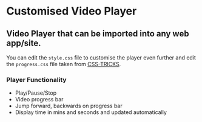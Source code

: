 # Customised Video Player

## Video Player that can be imported into any web app/site. 

You can edit the `style.css` file to customise the player even further and edit the `progress.css` file taken from [CSS-TRICKS](https://css-tricks.com/styling-cross-browser-compatible-range-inputs-css/). 

### Player Functionality
- Play/Pause/Stop
- Video progress bar
- Jump forward, backwards on progress bar
- Display time in mins and seconds and updated automatically
